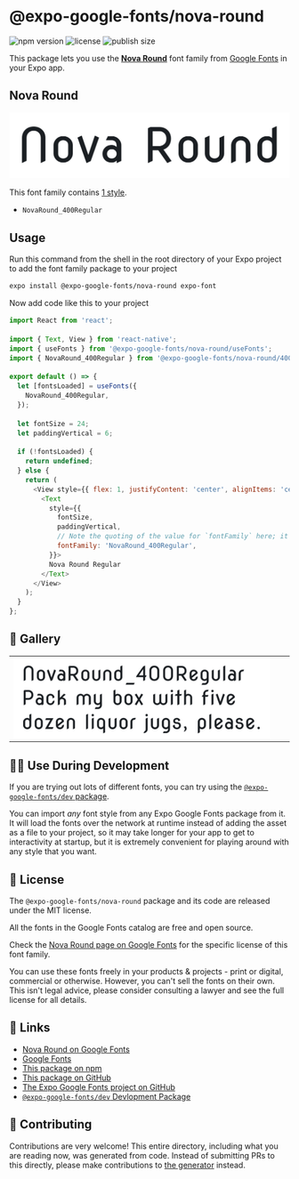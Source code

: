 # @expo-google-fonts/nova-round

![npm version](https://flat.badgen.net/npm/v/@expo-google-fonts/nova-round)
![license](https://flat.badgen.net/github/license/expo/google-fonts)
![publish size](https://flat.badgen.net/packagephobia/install/@expo-google-fonts/nova-round)

This package lets you use the [**Nova Round**](https://fonts.google.com/specimen/Nova+Round) font family from [Google Fonts](https://fonts.google.com/) in your Expo app.

## Nova Round

![Nova Round](./font-family.png)

This font family contains [1 style](#-gallery).

- `NovaRound_400Regular`

## Usage

Run this command from the shell in the root directory of your Expo project to add the font family package to your project
```sh
expo install @expo-google-fonts/nova-round expo-font
```

Now add code like this to your project
```js
import React from 'react';

import { Text, View } from 'react-native';
import { useFonts } from '@expo-google-fonts/nova-round/useFonts';
import { NovaRound_400Regular } from '@expo-google-fonts/nova-round/400Regular';

export default () => {
  let [fontsLoaded] = useFonts({
    NovaRound_400Regular,
  });

  let fontSize = 24;
  let paddingVertical = 6;

  if (!fontsLoaded) {
    return undefined;
  } else {
    return (
      <View style={{ flex: 1, justifyContent: 'center', alignItems: 'center' }}>
        <Text
          style={{
            fontSize,
            paddingVertical,
            // Note the quoting of the value for `fontFamily` here; it expects a string!
            fontFamily: 'NovaRound_400Regular',
          }}>
          Nova Round Regular
        </Text>
      </View>
    );
  }
};

```

## 🔡 Gallery


||||
|-|-|-|
|![NovaRound_400Regular](./NovaRound_400Regular.ttf.png)||||


## 👩‍💻 Use During Development

If you are trying out lots of different fonts, you can try using the [`@expo-google-fonts/dev` package](https://github.com/expo/google-fonts/tree/master/font-packages/dev#readme).

You can import *any* font style from any Expo Google Fonts package from it. It will load the fonts
over the network at runtime instead of adding the asset as a file to your project, so it may take longer
for your app to get to interactivity at startup, but it is extremely convenient
for playing around with any style that you want.

## 📖 License

The `@expo-google-fonts/nova-round` package and its code are released under the MIT license.

All the fonts in the Google Fonts catalog are free and open source.

Check the [Nova Round page on Google Fonts](https://fonts.google.com/specimen/Nova+Round) for the specific license of this font family.

You can use these fonts freely in your products & projects - print or digital, commercial or otherwise. However, you can't sell the fonts on their own. This isn't legal advice, please consider consulting a lawyer and see the full license for all details.

## 🔗 Links

- [Nova Round on Google Fonts](https://fonts.google.com/specimen/Nova+Round)
- [Google Fonts](https://fonts.google.com/)
- [This package on npm](https://www.npmjs.com/package/@expo-google-fonts/nova-round)
- [This package on GitHub](https://github.com/expo/google-fonts/tree/master/font-packages/nova-round)
- [The Expo Google Fonts project on GitHub](https://github.com/expo/google-fonts)
- [`@expo-google-fonts/dev` Devlopment Package](https://github.com/expo/google-fonts/tree/master/font-packages/dev)

## 🤝 Contributing

Contributions are very welcome! This entire directory, including what you are reading now, was generated from code. Instead of submitting PRs to this directly, please make contributions to [the generator](https://github.com/expo/google-fonts/tree/master/packages/generator) instead.
